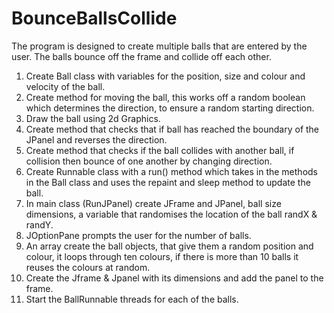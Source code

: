 # BounceBallsCollide
The program is designed to create multiple balls that are entered by the user. The balls bounce off the frame and collide off each other. 


1.	Create Ball class with variables for the position, size and colour and velocity of the ball.
2.	Create method for moving the ball, this works off a random boolean which determines the direction, to ensure a random starting direction.
3.	Draw the ball using 2d Graphics.
4.	Create method that checks that if ball has reached the boundary of the JPanel and reverses the direction. 
5.	Create method that checks if the ball collides with another ball, if collision then bounce of one another by changing direction.
6.	Create Runnable class with a run() method which takes in the methods in the Ball class and uses the repaint and sleep method to update the ball.
7.	In main class (RunJPanel) create JFrame and JPanel, ball size dimensions, a variable that randomises the location of the ball randX & randY. 
8.	JOptionPane prompts the user for the number of balls.
9.	An array create the ball objects, that give them a random position and colour, it loops through ten colours, if there is more than 10 balls it reuses the colours at random.  
10.	Create the Jframe & Jpanel with its dimensions and add the panel to the frame.
11.	Start the BallRunnable threads for each of the balls.
